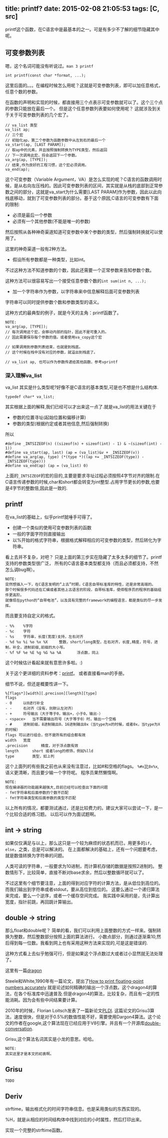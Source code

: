 title: printf?
date: 2015-02-08 21:05:53
tags: [C, src]
---

printf这个函数，在C语言中是最基本的之一。可是有多少不了解的细节隐藏其中呢。
<!--more-->

## 可变参数列表
嗯，这个名词可能没有听说过。`man 3 printf`

    int printf(const char *format, ...);

这里后面的。。。在编程时候怎么用呢？这就是可变参数列表，即可以加任意格式，任意个数的参数。

在函数的声明和实现的时候，都直接用三个点表示可变参数就可以了。这个三个点的参数只能放在最后一个。
但是这个任意参数列表要如何使用呢？
这就涉及到关于关于可变参数列表的几个宏了。

    // va_list 类型
    va_list ap;
    // 三个宏
    // 初始化ap，第二个参数为函数参数中从左到右的最后一个
    va_start(ap, [LAST PARAM]);
    // 取ap中的元素，并且按照强制转换为TYPE类型，然后返回
    // 下一次调用此宏，将会返回下一个参数。
    va_arg(ap, [TYPE]);
    // 结束,作为良好的工程习惯，这个宏必须调用。
    va_end(ap);

这个可变参数（Variable Argument，VA）是怎么实现的呢？C语言的函数调用时候，是从右向左压栈的。因此可变参数列表的区间，其实就是从栈的底部到正常参数之间的部分，这就是va\_start为什么需要[LAST PARAM]作为参数，因此以此向栈底移动，就到了可变参数列表的部分。基于这个原因,C语言的可变参数有下面的限制:

- 必须是最后一个参数
- 必须有一个其他参数(不能是唯一的参数)

然后按照从各种神奇渠道知道可变参数中某个参数的类型，然后强制转换就可以使用了。

这里的神奇渠道一般有2种方法。

- 假设所有参数都是一种类型，比如int。

不过这种方法不知道参数的个数，因此还需要一个正常参数来告知参数个数。

这种方法可以很容易写出一个接受任意参数个数的`int sum(int n, ...);`

- 加一个字符串作为参数，以字符串来中信息解释后面可变参数列表

字符串可以同时提供参数个数和参数类型的语义。

这种方式的最典型的例子，就是今天的主角：printf函数了。

    NOTE:
    va_arg(ap, [TYPE]);
    // 每次调用这个宏，会移动内部的指针，因此不是可重入的。
    // 因此需要保存每个参数的值。或者使用va_copy这个宏
    
    // 如果调用到参数列表结束，也就是到栈底。
    // 这个时候在栈中没有对应的参数，就溢出到栈底了。

    // va_list ap, 也可以作为参数传递给其他函数，参考vprintf
    
### 深入理解va\_list
va_list 其实是什么类型呢?好像不是C语言的基本类型,可是也不想是什么结构体.

	typedef char* va_list;
    
其实根据上面的解释,我们已经可以才出来这一点了.就是va\_list的用法关键在于

- 参数的位置寻址(起始位置和偏移计算)
- 参数的类型(根据约定或者其他信息,然后强制转换)

所以

	#define _INTSIZEOF(n) ((sizeof(n) + sizeof(int) - 1) & ~(sizeof(int) - 1))
	#define va_start(ap, last) (ap = (va_list)&v + _INSIZEOF(v))
    #define va_arg(ap, type) (*(type *)((ap += _INTSIZEOF(type)) - _INTSIZEOF(type)))
    #define va_end(ap) (ap = (va_list) 0)
    
上面的`_INTSIZEOF`的宏的目的,主要是要求寻址过程必须按照4字节对齐的限制.在C语言传递参数的时候,char和short都会转变为int整型.占用字节更长的参数,也要是4字节的整数倍,因此是一致的.

## printf
在va\_list的基础上，似乎printf就唾手可得了。

- 创建一个类似的使用可变参数列表的函数
- 一般的字面字符则直接输出
- 以%开始的格式字符串，根据格式解释相应的可变参数的类型，然后转化为字符串。

看上去并不复杂，对吧？
只是上面的第三步实在隐藏了太多太多的细节了。printf支持的参数类型很广泛，
所有的C语言基本类型都支持（而且必须都支持，不然怎么调bug啊）。

    NOTE:
    突然想插入一下，在C语言发明的“上古”时期，C语言自带标准库的特性，还是非常高端的。
    那个时候很多代码还在汇编或者其他上古语言的阶段，自带标准库，使得程序员的程序的基础组件更高阶。
    就像现在python的“自带电池”，以及具有完整的framework的编程语言，都是类似的尽一步发挥。

而且要支持自定义的格式。

    - %%    %字符
    - %c    字符
    - %s    字符串，长度(宽度)支持，左右对齐
    - %d %u %i %o %x %X     整数，short/long类型，左右对齐，长度,精度，符号，进制，补全，进制前缀,前缀的大小写。
    - %f %F %e %E %g %G %a %A       浮点数，同上

这个时候估计看起来就有意思许多啦。:)

关于这个更详细的资料参考：[printf](http://www.cplusplus.com/reference/cstdio/printf/)。
或者直接看man的手册。

细节不说，但还是概要性讲一下。

    %[flags*][width][.precison][length][type]
    flags
    - 0     以0进行补全
    - -     右对齐（没有，则默认左对齐）
    - +     符号输出（大于等于0，输出+，小于0，输出-）
    - <space>   当不需要输出符号（大于等于0）时，输出一个空格
    - #     进制前缀，8进制输出0，16进制输出0x（当type为x的时候，或者0x，当type为X的时候）
    flags 可以进行组合，但不是所有的组合都有效
    width   宽度
    .precision      精度，对于浮点数有效
    length      short 或者long的修饰，例如%lld
    type        类型，如上列

这个上面列的有些我之前也从来没有注意过，比如#和空格的flags。
`%#x`比`0x%x`,语义更清晰，而且要少输一个字符呢。 程序员果然懒惰啊。

	NOTE:
    现在编译器的功能越来越强大,目前已经可以检查出下面的问题
    - fmt字符串和后面参数的个数不匹配
    - fmt字符串类型和后面参数的类型不匹配

以上所有的情况，都要测试通过，还是比较费力的。建议大家可以尝试一下，是一个比较合适的练习题。
以后可以作为面试题啊。

## int -> string
如果仅仅满足与以上，那么这只是一个较为麻烦的状态机而已，用更多的`if`，`else`，之类，总是可以解决的。
在上面都解决的基础上，还有一个问题要考虑，就是数值转换为字符串的问题。

人类可读的字符串，一般要求为10进制，而计算机存储的数据是按照2进制的。
整数情形下，比较简单，直接不断对base求余，然后以整数循环就可以了。

不过这里有个细节要注意，上面的得到对应字符的计算方法，是从低位到高位的。
而我们输出到字符串或者stdout，要从高位到低位的。
这要么通过一个递归算法来完成，要么一个逆序，或者一个缓存空间完成。
我实践中采用的是，先计算出宽度，指针前跳，再回跳计算输出。

## double -> string
那么float和double呢？
简单的看，我们可以利用上面整数的方式一样来。强制转换为整数，然后整数部分按照上面的算法进行。
小数点部分，则通过逐渐乘10,然后得到每一位数。我看到网上也有采用这种方法来实现的,可是这是错误的.

这种方式看上去似乎勉强可行，但是如果这个浮点数过大或者过小显然就无法处理了。

这里有一篇[dragon](http://www.serpentine.com/blog/2011/06/29/here-be-dragons-advances-in-problems-you-didnt-even-know-you-had/)

Steele和White,1990年有一篇论文，提出了[How to print floating-point numbers accurately](http://dl.acm.org/citation.cfm?id=93559)
就是论述如何精确的输出一个浮点数。这个dragon4的算法，在各个标准库中迅速普及.但是dragon4的算法，比较复杂，而且有一定的性能消耗。因为会有些中间结果要计算。

2010年的时候，Florian Loitsch发表了一篇新论文[PLDI](http://www.cs.indiana.edu/~dyb/pubs/FP-Printing-PLDI96.pdf).
这篇论文的Grisu3算法，速度很快，但是对于0.5%的数值性能不好，需要使用Dargon4算法。这个论文的作者在google,这个算法现在已经应用于V8引擎。并且有一个开源库[double-conversation](https://code.google.com/p/double-conversion/).

Grisu,这个算法名词其实是小龙的意思。哈哈。

    NOTE:
    其实这里才是本文的初衷啊。

## Grisu

    TODO

## Deriv
strftime，输出格式化的时间字符串信息。也是采用类似的东西实现的。

%H，就是从相应的时间结构体中找到对应的小时属性，然后打印出来。

实现一个完整的strftime函数。
